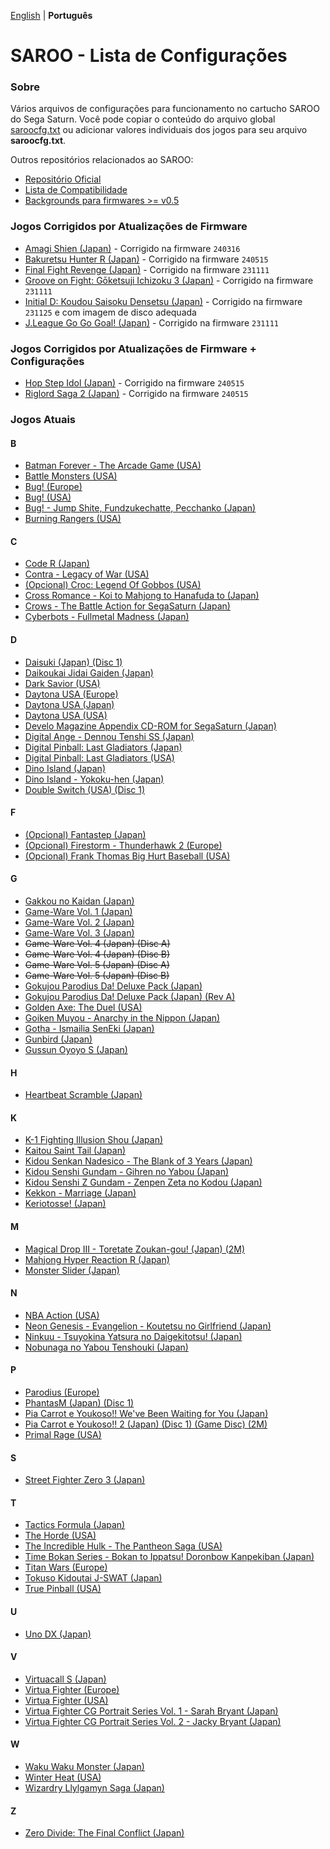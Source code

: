 [English](README.md) | **Português**

# SAROO - Lista de Configurações

### Sobre

Vários arquivos de configurações para funcionamento no cartucho SAROO do Sega Saturn. Você pode copiar o conteúdo do arquivo global [saroocfg.txt](./saroocfg/pt-br/saroocfg.txt) ou adicionar valores individuais dos jogos para seu arquivo **saroocfg.txt**.

Outros repositórios relacionados ao SAROO:

- [Repositório Oficial](https://github.com/tpunix/SAROO)
- [Lista de Compatibilidade](https://github.com/williamdsw/saroo-compatibility-list)
- [Backgrounds para firmwares >= v0.5](https://github.com/williamdsw/saroo-backgrounds)

### Jogos Corrigidos por Atualizações de Firmware

- [Amagi Shien (Japan)](./J/T-1513G/README.md) - Corrigido na firmware `240316`
- [Bakuretsu Hunter R (Japan)](./J/T-24903G/README.md) - Corrigido na firmware `240515`
- [Final Fight Revenge (Japan)](./J/T-1248G/README.md) - Corrigido na firmware `231111`
- [Groove on Fight: Gōketsuji Ichizoku 3 (Japan)](./J/T-14411G/README.md) - Corrigido na firmware `231111`
- [Initial D: Koudou Saisoku Densetsu (Japan)](./J/T-25503G//README.md) - Corrigido na firmware `231125` e com imagem de disco adequada
- [J.League Go Go Goal! (Japan)](./J/T-3602G/README.md) - Corrigido na firmware `231111`

### Jogos Corrigidos por Atualizações de Firmware + Configurações

- [Hop Step Idol (Japan)](./J/T-20507G/README.md) - Corrigido na firmware `240515`
- [Riglord Saga 2 (Japan)](./J/GS-9084/README.md) - Corrigido na firmware `240515`

### Jogos Atuais

#### B

- [Batman Forever - The Arcade Game (USA)](./U/T-8140H/README.md)
- [Battle Monsters (USA)](./U/T-8137H/README.md)
- [Bug! (Europe)](./E/MK-81004/README.md)
- [Bug! (USA)](./U/GM-81004/README.md)
- [Bug! - Jump Shite, Fundzukechatte, Pecchanko (Japan)](./J/GS-9063/README.md)
- [Burning Rangers (USA)](./U/MK-81803/README.md)

#### C

- [Code R (Japan)](./J/T-23502G/README.md)
- [Contra - Legacy of War (USA)](./U/T-9507H/README.md)
- [(Opcional) Croc: Legend Of Gobbos (USA)](./U/T-5029H-50/README.md)
- [Cross Romance - Koi to Mahjong to Hanafuda to (Japan)](./J/T-7103G/README.md)
- [Crows - The Battle Action for SegaSaturn (Japan)](./J/T-16806G/README.md)
- [Cyberbots - Fullmetal Madness (Japan)](./J/T-1217G/README.md)

#### D

- [Daisuki (Japan) (Disc 1)](./J/T-18510G/README.md)
- [Daikoukai Jidai Gaiden (Japan)](./J/T-7657G/README.md)
- [Dark Savior (USA)](./U/MK-81304/README.md)
- [Daytona USA (Europe)](./E/MK_8120050/README.md)
- [Daytona USA (Japan)](./J/GS-9013/README.md)
- [Daytona USA (USA)](./U/MK-81200/README.md)
- [Develo Magazine Appendix CD-ROM for SegaSaturn (Japan)](./J/610645801/README.md)
- [Digital Ange - Dennou Tenshi SS (Japan)](./J/T-33003G/README.md)
- [Digital Pinball: Last Gladiators (Japan)](./J/T-18903G/README.md)
- [Digital Pinball: Last Gladiators (USA)](./U/T-4804H/README.md)
- [Dino Island (Japan)](./J/T-4503G/README.md)
- [Dino Island - Yokoku-hen (Japan)](./J/T-4505G/README.md)
- [Double Switch (USA) (Disc 1)](./U/T-16207H/README.md)

#### F

- [(Opcional) Fantastep (Japan)](./J/T-5710G/README.md)
- [(Opcional) Firestorm - Thunderhawk 2 (Europe)](./E/T-11501H00/README.md)
- [(Opcional) Frank Thomas Big Hurt Baseball (USA)](./U/T-8138H/README.md)

#### G

- [Gakkou no Kaidan (Japan)](./J/GS-9026/README.md)
- [Game-Ware Vol. 1 (Japan)](./J/T-17002G/README.md)
- [Game-Ware Vol. 2 (Japan)](./J/T-17003G/README.md)
- [Game-Ware Vol. 3 (Japan)](./J/T-17004G-T/README.md)
- ~~Game-Ware Vol. 4 (Japan) (Disc A)~~
- ~~Game-Ware Vol. 4 (Japan) (Disc B)~~
- ~~Game-Ware Vol. 5 (Japan) (Disc A)~~
- ~~Game-Ware Vol. 5 (Japan) (Disc B)~~
- [Gokujou Parodius Da! Deluxe Pack (Japan)](./J/T-9501G/V1.001/README.md)
- [Gokujou Parodius Da! Deluxe Pack (Japan) (Rev A)](./J/T-9501G/V1.002/README.md)
- [Golden Axe: The Duel (USA)](./U/MK-81045/README.md)
- [Goiken Muyou - Anarchy in the Nippon (Japan)](./J/T-28902G/README.md)
- [Gotha - Ismailia SenEki (Japan)](./J/GS-9009/README.md)
- [Gunbird (Japan)](./J/T-14402G/README.md)
- [Gussun Oyoyo S (Japan)](./J/T-26101G/README.md)

#### H

- [Heartbeat Scramble (Japan)](./J/T-15014G/README.md)

#### K

- [K-1 Fighting Illusion Shou (Japan)](./J/T-26102G/README.md)
- [Kaitou Saint Tail (Japan)](./J/T-28201G/README.md)
- [Kidou Senkan Nadesico - The Blank of 3 Years (Japan)](./J/GS-9195/README.md)
- [Kidou Senshi Gundam - Gihren no Yabou (Japan)](./J/T-13327G/README.md)
- [Kidou Senshi Z Gundam - Zenpen Zeta no Kodou (Japan)](./J/T-13315G/README.md)
- [Kekkon - Marriage (Japan)](./J/T-10501G/README.md)
- [Keriotosse! (Japan)](./J/T-30306G/README.md)

#### M

- [Magical Drop III - Toretate Zoukan-gou! (Japan) (2M)](./J/T-1313G/README.md)
- [Mahjong Hyper Reaction R (Japan)](./J/T-2402G//README.md)
- [Monster Slider (Japan)](./J/T-27302G/README.md)

#### N

- [NBA Action (USA)](./U/MK-81103/README.md)
- [Neon Genesis - Evangelion - Koutetsu no Girlfriend (Japan)](./J/GS-9194/README.md)
- [Ninkuu - Tsuyokina Yatsura no Daigekitotsu! (Japan)](./J/GS-9036/README.md)
- [Nobunaga no Yabou Tenshouki (Japan)](./J/T-7605G/README.md)

#### P

- [Parodius (Europe)](./E/T-9501H-50/README.md)
- [PhantasM (Japan) (Disc 1)](./J/T-36001G/README.md)
- [Pia Carrot e Youkoso!! We've Been Waiting for You (Japan)](./J/T-19708G/README.md)
- [Pia Carrot e Youkoso!! 2 (Japan) (Disc 1) (Game Disc) (2M)](./J/T-20114G/README.md)
- [Primal Rage (USA)](./U/T-4802H/README.md)

#### S

- [Street Fighter Zero 3 (Japan)](./J/T-1246G/README.md)

#### T

- [Tactics Formula (Japan)](./J/T-34101G/README.md)
- [The Horde (USA)](./U/T-15909H50/README.md)
- [The Incredible Hulk - The Pantheon Saga (USA)](./U/T-7905H/README.md)
- [Time Bokan Series - Bokan to Ippatsu! Doronbow Kanpekiban (Japan)](./J/T-20607G/README.md)
- [Titan Wars (Europe)](./E/T-15911H50/README.md)
- [Tokuso Kidoutai J-SWAT (Japan)](./J/T-20602G/README.md)
- [True Pinball (USA)](./U/T-16406H/README.md)

#### U

- [Uno DX (Japan)](./J/T-26414G/README.md)

#### V

- [Virtuacall S (Japan)](./J/T-19718G/README.md)
- [Virtua Fighter (Europe)](./E/MK_8100550/README.md)
- [Virtua Fighter (USA)](./U/MK-81005/README.md)
- [Virtua Fighter CG Portrait Series Vol. 1 - Sarah Bryant (Japan)](./J/GS-9062/README.md)
- [Virtua Fighter CG Portrait Series Vol. 2 - Jacky Bryant (Japan)](./J/GS-9064/README.md)

#### W

- [Waku Waku Monster (Japan)](./J/T-16608G/README.md)
- [Winter Heat (USA)](./U/MK-81129/README.md)
- [Wizardry Llylgamyn Saga (Japan)](./J/T-38601G/README.md)

#### Z

- [Zero Divide: The Final Conflict (Japan)](./J/T-31601G/README.md)
